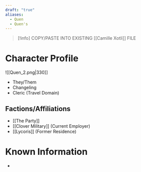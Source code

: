 ```yaml
---
draft: "true"
aliases:
  - Quen
  - Quen's
---
```


> [!info] COPY/PASTE INTO EXISTING [[Camille Xotli]] FILE
# Character Profile
![[Quen_2.png|330]]
- They/Them
- Changeling
- Cleric (Travel Domain)
## Factions/Affiliations
- [[The Party]]
- [[Clover Military]] (Current Employer)
- [[Lycoris]] (Former Residence)

# Known Information
- 